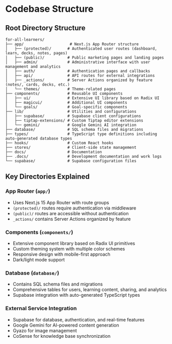# Codebase Structure

## Root Directory Structure
```
for-all-learners/
├── app/                    # Next.js App Router structure
│   ├── (protected)/       # Authenticated user routes (dashboard, learn, decks, notes, pages)
│   ├── (public)/          # Public marketing pages and landing pages
│   ├── admin/             # Administrative interface with user management and analytics
│   ├── auth/              # Authentication pages and callbacks
│   ├── api/               # API routes for external integrations
│   ├── _actions/          # Server Actions organized by feature (notes/, cards, decks, etc.)
│   └── themes/            # Theme-related pages
├── components/            # Reusable UI components
│   ├── ui/                # Extensive UI library based on Radix UI
│   ├── magicui/           # Additional UI components
│   └── goals/             # Goal-specific components
├── lib/                   # Utilities and configurations
│   ├── supabase/          # Supabase client configurations
│   ├── tiptap-extensions/ # Custom Tiptap editor extensions
│   └── gemini/            # Google Gemini AI integration
├── database/              # SQL schema files and migrations
├── types/                 # TypeScript type definitions including auto-generated database types
├── hooks/                 # Custom React hooks
├── stores/                # Client-side state management
├── docs/                  # Documentation
├── .docs/                 # Development documentation and work logs
└── supabase/              # Supabase configuration files
```

## Key Directories Explained

### App Router (`app/`)
- Uses Next.js 15 App Router with route groups
- `(protected)/` routes require authentication via middleware
- `(public)/` routes are accessible without authentication
- `_actions/` contains Server Actions organized by feature

### Components (`components/`)
- Extensive component library based on Radix UI primitives
- Custom theming system with multiple color schemes
- Responsive design with mobile-first approach
- Dark/light mode support

### Database (`database/`)
- Contains SQL schema files and migrations
- Comprehensive tables for users, learning content, sharing, and analytics
- Supabase integration with auto-generated TypeScript types

### External Service Integration
- Supabase for database, authentication, and real-time features
- Google Gemini for AI-powered content generation
- Gyazo for image management
- CoSense for knowledge base synchronization